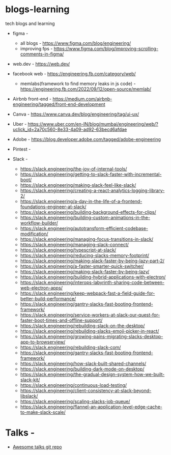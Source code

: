# blogs-learning
tech blogs and learning

- figma - 
  - all blogs - https://www.figma.com/blog/engineering/
  - improving fps - https://www.figma.com/blog/improving-scrolling-comments-in-figma/

- web.dev - https://web.dev/

- facebook web - https://engineering.fb.com/category/web/
  - memlabs(framework to find memory leaks in js code) - https://engineering.fb.com/2022/09/12/open-source/memlab/

- Airbnb front-end - https://medium.com/airbnb-engineering/tagged/front-end-development
- Canva - https://www.canva.dev/blog/engineering/tag/ui-ux/
- Uber - https://www.uber.com/en-IN/blog/mumbai/engineering/web/?uclick_id=2a70c560-8e33-4a09-ad92-63becd6afdae
- Adobe - https://blog.developer.adobe.com/tagged/adobe-engineering
- Pintest -
- Slack -
    - https://slack.engineering/the-joy-of-internal-tools/
    - https://slack.engineering/getting-to-slack-faster-with-incremental-boot/
    - https://slack.engineering/making-slack-feel-like-slack/
    - https://slack.engineering/creating-a-react-analytics-logging-library-2/
    - https://slack.engineering/a-day-in-the-life-of-a-frontend-foundations-engineer-at-slack/
    - https://slack.engineering/building-background-effects-for-clips/
    - https://slack.engineering/building-custom-animations-in-the-workflow-builder/
    - https://slack.engineering/autotransform-efficient-codebase-modification/
    - https://slack.engineering/managing-focus-transitions-in-slack/
    - https://slack.engineering/managing-slack-connect/
    - https://slack.engineering/typescript-at-slack/
    - https://slack.engineering/reducing-slacks-memory-footprint/
    - https://slack.engineering/making-slack-faster-by-being-lazy-part-2/
    - https://slack.engineering/a-faster-smarter-quick-switcher/
    - https://slack.engineering/making-slack-faster-by-being-lazy/
    - https://slack.engineering/building-hybrid-applications-with-electron/
    - https://slack.engineering/interops-labyrinth-sharing-code-between-web-electron-apps/
    - https://slack.engineering/keep-webpack-fast-a-field-guide-for-better-build-performance/
    - https://slack.engineering/gantry-slacks-fast-booting-frontend-framework/
    - https://slack.engineering/service-workers-at-slack-our-quest-for-faster-boot-times-and-offline-support/
    - https://slack.engineering/rebuilding-slack-on-the-desktop/
    - https://slack.engineering/rebuilding-slacks-emoji-picker-in-react/
    - https://slack.engineering/growing-pains-migrating-slacks-desktop-app-to-browserview/
    - https://slack.engineering/rebuilding-slack-com/
    - https://slack.engineering/gantry-slacks-fast-booting-frontend-framework/
    - https://slack.engineering/how-slack-built-shared-channels/
    - https://slack.engineering/building-dark-mode-on-desktop/
    - https://slack.engineering/the-gradual-design-system-how-we-built-slack-kit/
    - https://slack.engineering/continuous-load-testing/
    - https://slack.engineering/client-consistency-at-slack-beyond-libslack/
    - https://slack.engineering/scaling-slacks-job-queue/
    - https://slack.engineering/flannel-an-application-level-edge-cache-to-make-slack-scale/


# Talks -

- [Awesome talks git repo](https://github.com/JanVanRyswyck/awesome-talks)
